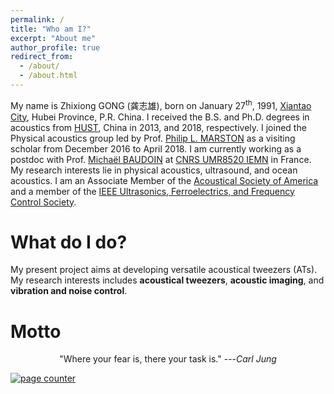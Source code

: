 ```yaml
---
permalink: /
title: "Who am I?"
excerpt: "About me"
author_profile: true
redirect_from: 
  - /about/
  - /about.html
---
```


My name is Zhixiong GONG (龚志雄), born on January 27<sup>th</sup>, 1991, [Xiantao City](https://zh.wikipedia.org/wiki/%E4%BB%99%E6%A1%83%E5%B8%82), Hubei Province, P.R. China. I received the B.S. and Ph.D. degrees in acoustics from [HUST](http://english.hust.edu.cn/), China in 2013, and 2018, respectively. I joined the Physical acoustics group led by Prof. [Philip L. MARSTON](https://physics.wsu.edu/people/faculty/p-marston/) as a visiting scholar from December 2016 to April 2018. I am currently working as a postdoc with Prof. [Michaël BAUDOIN](http://films-lab.univ-lille1.fr/michael/michael/Home.html) at [CNRS UMR8520 IEMN](https://www.iemn.fr/) in France. My research interests lie in physical acoustics, ultrasound, and ocean acoustics. I am an Associate Member of the [Acoustical Society of America](https://acousticalsociety.org/) and a member of the [IEEE Ultrasonics, Ferroelectrics, and Frequency Control Society](https://ieee-uffc.org/).

What do I do?
======
My present project aims at developing versatile acoustical tweezers (ATs). My research interests includes <b>acoustical tweezers</b>, <b>acoustic imaging</b>, and <b>vibration and noise control</b>.

Motto
======
<center>"Where your fear is, there your task is." ---<cite>Carl Jung</cite></center>





<a href="https://www.freecounterstat.com" title="page counter"><img src="https://counter7.stat.ovh/private/freecounterstat.php?c=hfjftcg7cyeq3unurnue315jmxg6kwp6" border="0" title="page counter" alt="page counter"></a>
